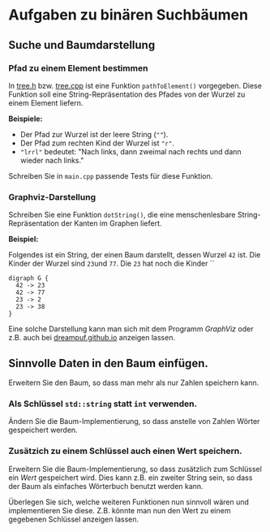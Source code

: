 # Aufgaben zu binären Suchbäumen

## Suche und Baumdarstellung

### Pfad zu einem Element bestimmen

In [tree.h](tree.cpp) bzw. [tree.cpp](tree.cpp) ist eine Funktion `pathToElement()` vorgegeben.
Diese Funktion soll eine String-Repräsentation des Pfades von der Wurzel zu einem Element liefern.

**Beispiele:**
- Der Pfad zur Wurzel ist der leere String (`""`).
- Der Pfad zum rechten Kind der Wurzel ist `"r"`.
- `"lrrl"` bedeutet: "Nach links, dann zweimal nach rechts und dann wieder nach links."

Schreiben Sie in `main.cpp` passende Tests für diese Funktion.

### Graphviz-Darstellung

Schreiben Sie eine Funktion `dotString()`, die eine menschenlesbare String-Repräsentation der Kanten im Graphen liefert.

**Beispiel:**

Folgendes ist ein String, der einen Baum darstellt, dessen Wurzel `42` ist.
Die Kinder der Wurzel sind `23`und `77`.
Die `23` hat noch die Kinder ``

```
digraph G {
  42 -> 23
  42 -> 77
  23 -> 2
  23 -> 38 
}
```

Eine solche Darstellung kann man sich mit dem Programm *GraphViz* oder z.B. auch bei
[dreampuf.github.io](https://dreampuf.github.io/GraphvizOnline/#digraph%20G%20%7B%0A%20%2042%20-%3E%2023%0A%20%2042%20-%3E%2077%0A%20%2023%20-%3E%202%0A%20%2023%20-%3E%2038%0A%7D)
anzeigen lassen.


## Sinnvolle Daten in den Baum einfügen.

Erweitern Sie den Baum, so dass man mehr als nur Zahlen speichern kann.

### Als Schlüssel `std::string` statt `int` verwenden.

Ändern Sie die Baum-Implementierung, so dass anstelle von Zahlen Wörter gespeichert werden.

### Zusätzich zu einem Schlüssel auch einen Wert speichern.

Erweitern Sie die Baum-Implementierung, so dass zusätzlich zum Schlüssel ein *Wert* gespeichert wird. Dies kann z.B. ein zweiter String sein, so dass der Baum als einfaches Wörterbuch benutzt werden kann.

Überlegen Sie sich, welche weiteren Funktionen nun sinnvoll wären und implementieren Sie diese. Z.B. könnte man nun den Wert zu einem gegebenen Schlüssel anzeigen lassen.